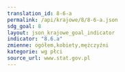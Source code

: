 ```yaml
---
translation_id: 8-6-a
permalink: /api/krajowe/8/8-6-a.json
sdg_goal: 8
layout: json_krajowe_goal_indicator
indicator: "8.6.a"
zmienne: ogółem,kobiety,mężczyźni
kategorie: wg płci
source_url: www.stat.gov.pl
---
```

